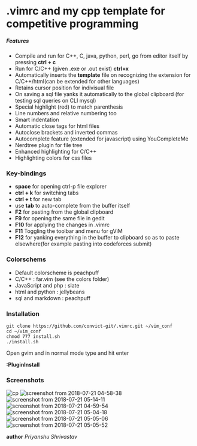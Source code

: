 # .vimrc and my cpp template for competitive programming
##### Features
- Compile and run for C++, C, java, python, perl, go from editor itself by pressing **ctrl + c**
- Run for C/C++ (given .exe or .out exist) **ctrl+x**
- Automatically inserts the **template** file on recognizing the extension for C/C++/html(can be extended for other languages)
- Retains cursor position for indivisual file
- On saving a sql file yanks it automatically to the global clipboard (for testing sql queries on CLI mysql)
- Special highlight (red) to match parenthesis
- Line numbers and relative numbering too
- Smart indentation
- Automatic close tags for html files
- Autoclose brackets and inverted commas
- Autocomplete feature (extended for javascript) using YouCompleteMe
- Nerdtree plugin for file tree
- Enhanced highlighting for C/C++
- Highlighting colors for css files

### Key-bindings
- **space** for opening ctrl-p file explorer
- **ctrl + k** for switching tabs
- **ctrl + t** for new tab
- use **tab** to auto-complete from the buffer itself
- **F2** for pasting from the global clipboard
- **F9** for opening the same file in gedit
- **F10** for applying the changes in .vimrc
- **F11** Toggling the toolbar and menu for gViM
- **F12** for yanking everything in the buffer to clipboard so as to paste elsewhere(for example pasting into codeforces submit)

### Colorschems
- Default colorscheme is peachpuff 
- C/C++ : far.vim (see the colors folder)
- JavaScript and php : slate
- html and python : jellybeans
- sql and markdown : peachpuff

### Installation

```ssh
git clone https://github.com/convict-git/.vimrc.git ~/vim_conf
cd ~/vim_conf
chmod 777 install.sh
./install.sh
```
Open gvim and in normal mode type and hit enter

**:PluginInstall**

### Screenshots
![cp](https://user-images.githubusercontent.com/34399448/43029496-6905210a-8ca4-11e8-9077-fe789462ab28.png)
![screenshot from 2018-07-21 04-58-38](https://user-images.githubusercontent.com/34399448/43029497-696967fa-8ca4-11e8-9ae7-64b74335b912.png)
![screenshot from 2018-07-21 05-14-11](https://user-images.githubusercontent.com/34399448/43029565-0a1c833a-8ca5-11e8-88cc-8b853583f1be.png)
![screenshot from 2018-07-21 04-59-54](https://user-images.githubusercontent.com/34399448/43029498-69c6fc4e-8ca4-11e8-9746-c18f2fac8536.png)
![screenshot from 2018-07-21 05-04-18](https://user-images.githubusercontent.com/34399448/43029499-6a23e5d0-8ca4-11e8-8447-0f53db827eed.png)
![screenshot from 2018-07-21 05-05-06](https://user-images.githubusercontent.com/34399448/43029500-6a869dba-8ca4-11e8-96e5-24e8326d060c.png)
![screenshot from 2018-07-21 05-05-52](https://user-images.githubusercontent.com/34399448/43029501-6aef8744-8ca4-11e8-8eed-62ad951ed48d.png)


**author** _Priyanshu Shrivastav_


